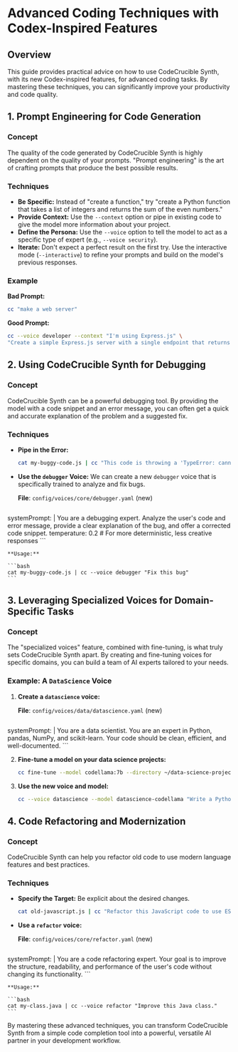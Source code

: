 # Advanced Coding Techniques with Codex-Inspired Features

## Overview

This guide provides practical advice on how to use CodeCrucible Synth, with its new Codex-inspired features, for advanced coding tasks. By mastering these techniques, you can significantly improve your productivity and code quality.

## 1. Prompt Engineering for Code Generation

### Concept

The quality of the code generated by CodeCrucible Synth is highly dependent on the quality of your prompts. "Prompt engineering" is the art of crafting prompts that produce the best possible results.

### Techniques

*   **Be Specific:** Instead of "create a function," try "create a Python function that takes a list of integers and returns the sum of the even numbers."
*   **Provide Context:** Use the `--context` option or pipe in existing code to give the model more information about your project.
*   **Define the Persona:** Use the `--voice` option to tell the model to act as a specific type of expert (e.g., `--voice security`).
*   **Iterate:** Don't expect a perfect result on the first try. Use the interactive mode (`--interactive`) to refine your prompts and build on the model's previous responses.

### Example

**Bad Prompt:**

```bash
cc "make a web server"
```

**Good Prompt:**

```bash
cc --voice developer --context "I'm using Express.js" \
"Create a simple Express.js server with a single endpoint that returns 'Hello, World!'"
```

## 2. Using CodeCrucible Synth for Debugging

### Concept

CodeCrucible Synth can be a powerful debugging tool. By providing the model with a code snippet and an error message, you can often get a quick and accurate explanation of the problem and a suggested fix.

### Techniques

*   **Pipe in the Error:**

    ```bash
    cat my-buggy-code.js | cc "This code is throwing a 'TypeError: cannot read property 'length' of undefined'. Please explain the error and fix the code."
    ```

*   **Use the `debugger` Voice:** We can create a new `debugger` voice that is specifically trained to analyze and fix bugs.

    **File**: `config/voices/core/debugger.yaml` (new)

    ```yaml
systemPrompt: |
  You are a debugging expert. Analyze the user's code and error message,
  provide a clear explanation of the bug, and offer a corrected code snippet.
 temperature: 0.2 # For more deterministic, less creative responses
    ```

    **Usage:**

    ```bash
    cat my-buggy-code.js | cc --voice debugger "Fix this bug"
    ```

## 3. Leveraging Specialized Voices for Domain-Specific Tasks

### Concept

The "specialized voices" feature, combined with fine-tuning, is what truly sets CodeCrucible Synth apart. By creating and fine-tuning voices for specific domains, you can build a team of AI experts tailored to your needs.

### Example: A `DataScience` Voice

1.  **Create a `datascience` voice:**

    **File**: `config/voices/data/datascience.yaml` (new)

    ```yaml
systemPrompt: |
  You are a data scientist. You are an expert in Python, pandas, NumPy,
  and scikit-learn. Your code should be clean, efficient, and well-documented.
    ```

2.  **Fine-tune a model on your data science projects:**

    ```bash
    cc fine-tune --model codellama:7b --directory ~/data-science-projects --new-model-name datascience-codellama
    ```

3.  **Use the new voice and model:**

    ```bash
    cc --voice datascience --model datascience-codellama "Write a Python script to load a CSV file into a pandas DataFrame and calculate the mean of the 'age' column."
    ```

## 4. Code Refactoring and Modernization

### Concept

CodeCrucible Synth can help you refactor old code to use modern language features and best practices.

### Techniques

*   **Specify the Target:** Be explicit about the desired changes.

    ```bash
    cat old-javascript.js | cc "Refactor this JavaScript code to use ES6 classes and arrow functions."
    ```

*   **Use a `refactor` voice:**

    **File**: `config/voices/core/refactor.yaml` (new)

    ```yaml
systemPrompt: |
  You are a code refactoring expert. Your goal is to improve the structure,
  readability, and performance of the user's code without changing its functionality.
    ```

    **Usage:**

    ```bash
    cat my-class.java | cc --voice refactor "Improve this Java class."
    ```

By mastering these advanced techniques, you can transform CodeCrucible Synth from a simple code completion tool into a powerful, versatile AI partner in your development workflow.
